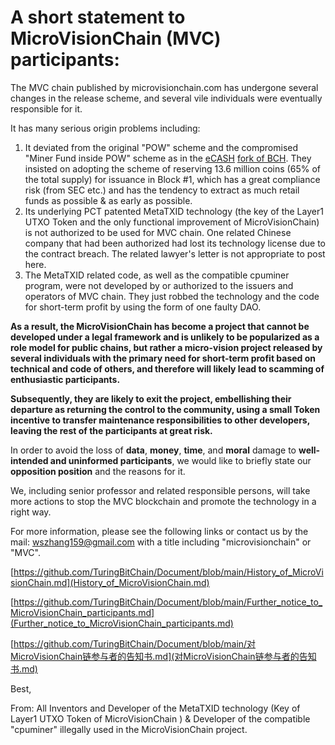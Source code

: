 # A short statement to MicroVisionChain (MVC) participants: 

The MVC chain published by microvisionchain.com has undergone several changes in the release scheme, and several vile individuals were eventually responsible for it. 

It has many serious origin problems including:
1) It deviated from the original "POW" scheme and the compromised "Miner Fund inside POW" scheme as in the [eCASH](https://gnc.e.cash/) [fork of BCH](https://proofofwriting.com/150/). They insisted on adopting the scheme of reserving 13.6 million coins (65% of the total supply) for issuance in Block #1, which has a great compliance risk (from SEC etc.) and has the tendency to extract as much retail funds as possible & as early as possible.
2) Its underlying PCT patented MetaTXID technology (the key of the Layer1 UTXO Token and the only functional improvement of MicroVisionChain) is not authorized to be used for MVC chain. One related Chinese company that had been authorized had lost its technology license due to the contract breach. The related lawyer's letter is not appropriate to post here.
3) The MetaTXID related code, as well as the compatible cpuminer program, were not developed by or authorized to the issuers and operators of MVC chain. They just robbed the technology and the code for short-term profit by using the form of one faulty DAO. 
 
**As a result, the MicroVisionChain has become a project that cannot be developed under a legal framework and is unlikely to be popularized as a role model for public chains, but rather a micro-vision project released by several individuals with the primary need for short-term profit based on technical and code of others, and therefore will likely lead to scamming of enthusiastic participants.**

**Subsequently, they are likely to exit the project, embellishing their departure as returning the control to the community, using a small Token incentive to transfer maintenance responsibilities to other developers, leaving the rest of the participants at great risk.**

In order to avoid the loss of **data**, **money**, **time**, and **moral** damage to **well-intended and uninformed participants**, we would like to briefly state our **opposition position** and the reasons for it.

We, including senior professor and related responsible persons, will take more actions to stop the MVC blockchain and promote the technology in a right way.

For more information, please see the following links or contact us by the mail: wszhang159@gmail.com with a title including "microvisionchain" or "MVC".

[https://github.com/TuringBitChain/Document/blob/main/History_of_MicroVisionChain.md](History_of_MicroVisionChain.md) 

[https://github.com/TuringBitChain/Document/blob/main/Further_notice_to_MicroVisionChain_participants.md](Further_notice_to_MicroVisionChain_participants.md)

[https://github.com/TuringBitChain/Document/blob/main/对MicroVisionChain链参与者的告知书.md](对MicroVisionChain链参与者的告知书.md)

Best,

From: All Inventors and Developer of the MetaTXID technology (Key of Layer1 UTXO Token of MicroVisionChain ) & Developer of the compatible "cpuminer" illegally used in the MicroVisionChain project.
